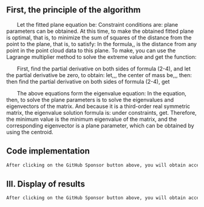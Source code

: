 ##  First, the principle of the algorithm 

  Let the fitted plane equation be: Constraint conditions are: plane parameters can be obtained. At this time, to make the obtained fitted plane is optimal, that is, to minimize the sum of squares of the distance from the point to the plane, that is, to satisfy: In the formula,, is the distance from any point in the point cloud data to this plane. To make, you can use the Lagrange multiplier method to solve the extreme value and get the function:  

  First, find the partial derivative on both sides of formula (2-4), and let the partial derivative be zero, to obtain: let,,, the center of mass be,,, then: then find the partial derivative on both sides of formula (2-4), get  

  The above equations form the eigenvalue equation: In the equation, then, to solve the plane parameters is to solve the eigenvalues and eigenvectors of the matrix. And because it is a third-order real symmetric matrix, the eigenvalue solution formula is: under constraints, get. Therefore, the minimum value is the minimum eigenvalue of the matrix, and the corresponding eigenvector is a plane parameter, which can be obtained by using the centroid. 

##  Code implementation 

 ```python  
After clicking on the GitHub Sponsor button above, you will obtain access permissions to my private code repository ( https://github.com/slowlon/my_code_bar ) to view this blog code. By searching the code number of this blog, you can find the code you need, code number is: 2024020309574534277
 ```  
##  III. Display of results 

 ```python  
After clicking on the GitHub Sponsor button above, you will obtain access permissions to my private code repository ( https://github.com/slowlon/my_code_bar ) to view this blog code. By searching the code number of this blog, you can find the code you need, code number is: 2024020309574534277
 ```  
